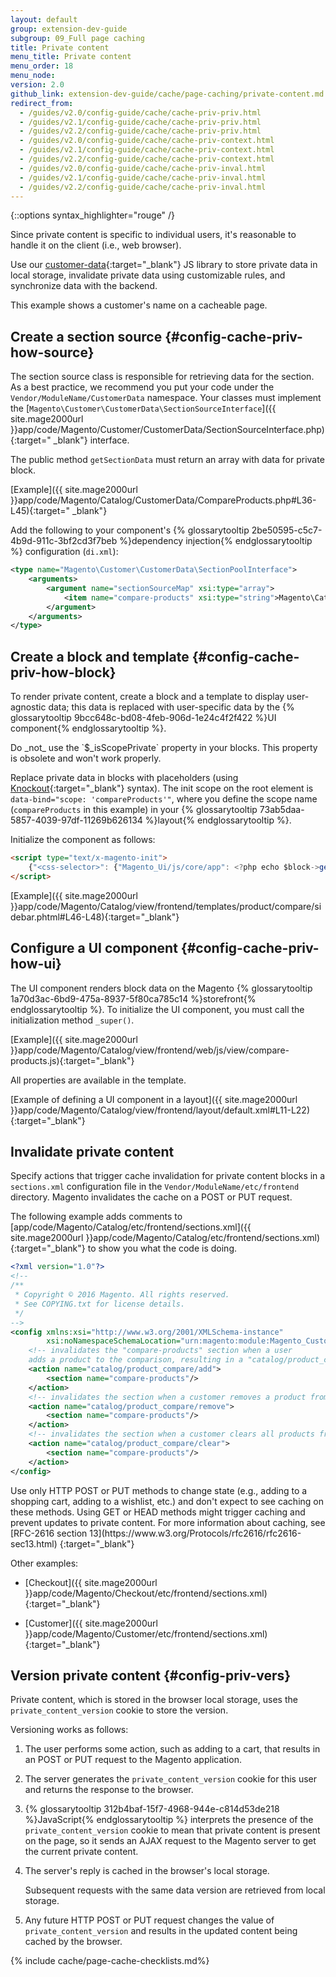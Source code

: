 ```yaml
---
layout: default
group: extension-dev-guide
subgroup: 09_Full page caching
title: Private content
menu_title: Private content
menu_order: 18
menu_node:
version: 2.0
github_link: extension-dev-guide/cache/page-caching/private-content.md
redirect_from:
  - /guides/v2.0/config-guide/cache/cache-priv-priv.html
  - /guides/v2.1/config-guide/cache/cache-priv-priv.html
  - /guides/v2.2/config-guide/cache/cache-priv-priv.html
  - /guides/v2.0/config-guide/cache/cache-priv-context.html
  - /guides/v2.1/config-guide/cache/cache-priv-context.html
  - /guides/v2.2/config-guide/cache/cache-priv-context.html
  - /guides/v2.0/config-guide/cache/cache-priv-inval.html
  - /guides/v2.1/config-guide/cache/cache-priv-inval.html
  - /guides/v2.2/config-guide/cache/cache-priv-inval.html
---
```


{::options syntax_highlighter="rouge" /}

Since private content is specific to individual users, it's reasonable to handle it on the client (i.e., web browser).

Use our [customer-data](https://github.com/magento/magento2/blob/2.0/app/code/Magento/Customer/view/frontend/web/js/customer-data.js){:target="&#95;blank"} JS library to store private data in local storage, invalidate private data using customizable rules, and synchronize data with the backend.

This example shows a customer's name on a cacheable page.

## Create a section source {#config-cache-priv-how-source}
The section source class is responsible for retrieving data for the section. As a best practice, we recommend you put your code under the `Vendor/ModuleName/CustomerData` namespace. Your classes must implement the [`Magento\Customer\CustomerData\SectionSourceInterface`]({{ site.mage2000url }}app/code/Magento/Customer/CustomerData/SectionSourceInterface.php){:target=" &#95;blank"} interface.

The public method `getSectionData` must return an array with data for private block.

[Example]({{ site.mage2000url }}app/code/Magento/Catalog/CustomerData/CompareProducts.php#L36-L45){:target=" &#95;blank"}

Add the following to your component's {% glossarytooltip 2be50595-c5c7-4b9d-911c-3bf2cd3f7beb %}dependency injection{% endglossarytooltip %} configuration (`di.xml`):

``` xml
<type name="Magento\Customer\CustomerData\SectionPoolInterface">
    <arguments>
        <argument name="sectionSourceMap" xsi:type="array">
            <item name="compare-products" xsi:type="string">Magento\Catalog\CustomerData\CompareProducts</item>
        </argument>
    </arguments>
</type>
```

## Create a block and template {#config-cache-priv-how-block}
To render private content, create a block and a template to display user-agnostic data; this data is replaced with user-specific data by the {% glossarytooltip 9bcc648c-bd08-4feb-906d-1e24c4f2f422 %}UI component{% endglossarytooltip %}.

<div class="bs-callout bs-callout-info" id="info" markdown="1">
Do _not_ use the `$_isScopePrivate` property in your blocks. This property is obsolete and won't work properly.
</div>

Replace private data in blocks with placeholders (using [Knockout](http://knockoutjs.com/documentation/introduction.html){:target="&#95;blank"} syntax). The init scope on the root element is `data-bind="scope: 'compareProducts'"`, where you define the scope name (`compareProducts` in this example) in your {% glossarytooltip 73ab5daa-5857-4039-97df-11269b626134 %}layout{% endglossarytooltip %}.

Initialize the component as follows:

``` html
<script type="text/x-magento-init">
    {"<css-selector>": {"Magento_Ui/js/core/app": <?php echo $block->getJsLayout();?>}}
</script>
```

[Example]({{ site.mage2000url }}app/code/Magento/Catalog/view/frontend/templates/product/compare/sidebar.phtml#L46-L48){:target="&#95;blank"}

## Configure a UI component {#config-cache-priv-how-ui}
The UI component renders block data on the Magento {% glossarytooltip 1a70d3ac-6bd9-475a-8937-5f80ca785c14 %}storefront{% endglossarytooltip %}. To initialize the UI component, you must call the initialization method `_super()`.

[Example]({{ site.mage2000url }}app/code/Magento/Catalog/view/frontend/web/js/view/compare-products.js){:target="&#95;blank"}

All properties are available in the template.

[Example of defining a UI component in a layout]({{ site.mage2000url }}app/code/Magento/Catalog/view/frontend/layout/default.xml#L11-L22){:target="&#95;blank"}

## Invalidate private content
Specify actions that trigger cache invalidation for private content blocks in a `sections.xml` configuration file in the `Vendor/ModuleName/etc/frontend` directory. Magento invalidates the cache on a POST or PUT request.

The following example adds comments to [app/code/Magento/Catalog/etc/frontend/sections.xml]({{ site.mage2000url }}app/code/Magento/Catalog/etc/frontend/sections.xml){:target="&#95;blank"} to show you what the code is doing.

``` xml
<?xml version="1.0"?>
<!--
/**
 * Copyright © 2016 Magento. All rights reserved.
 * See COPYING.txt for license details.
 */
-->
<config xmlns:xsi="http://www.w3.org/2001/XMLSchema-instance"
        xsi:noNamespaceSchemaLocation="urn:magento:module:Magento_Customer:etc/sections.xsd">
    <!-- invalidates the "compare-products" section when a user
    adds a product to the comparison, resulting in a "catalog/product_compare/add" POST request -->
    <action name="catalog/product_compare/add">
        <section name="compare-products"/>
    </action>
    <!-- invalidates the section when a customer removes a product from the comparison -->
    <action name="catalog/product_compare/remove">
        <section name="compare-products"/>
    </action>
    <!-- invalidates the section when a customer clears all products from the comparison -->
    <action name="catalog/product_compare/clear">
        <section name="compare-products"/>
    </action>
</config>
```

<div class="bs-callout bs-callout-warning" markdown="1">
Use only HTTP POST or PUT methods to change state (e.g., adding to a shopping cart, adding to a wishlist, etc.) and don't expect to see caching on these methods. Using GET or HEAD methods might trigger caching and prevent updates to private content. For more information about caching, see [RFC-2616 section 13](https://www.w3.org/Protocols/rfc2616/rfc2616-sec13.html) {:target="&#95;blank"}
</div>

Other examples:

-   [Checkout]({{ site.mage2000url }}app/code/Magento/Checkout/etc/frontend/sections.xml){:target="&#95;blank"}

-   [Customer]({{ site.mage2000url }}app/code/Magento/Customer/etc/frontend/sections.xml){:target="&#95;blank"}

## Version private content {#config-priv-vers}
Private content, which is stored in the browser local storage, uses the `private_content_version` cookie to store the version.

Versioning works as follows:

1.  The user performs some action, such as adding to a cart, that results in an POST or PUT request to the Magento application.
2.  The server generates the `private_content_version` cookie for this user and returns the response to the browser.
3.  {% glossarytooltip 312b4baf-15f7-4968-944e-c814d53de218 %}JavaScript{% endglossarytooltip %} interprets the presence of the `private_content_version` cookie to mean that private content is present on the page, so it sends an AJAX request to the Magento server to get the current private content.
4.  The server's reply is cached in the browser's local storage.

    Subsequent requests with the same data version are retrieved from local storage.
5.  Any future HTTP POST or PUT request changes the value of `private_content_version` and results in the updated content being cached by the browser.

{% include cache/page-cache-checklists.md%}
